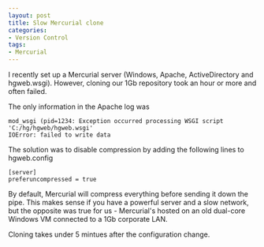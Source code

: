 ```yaml
---
layout: post
title: Slow Mercurial clone
categories:
- Version Control
tags: 
- Mercurial
---
```


I recently set up a Mercurial server (Windows, Apache, ActiveDirectory and
hgweb.wsgi). However, cloning our 1Gb repository took an hour or more and
often failed.

The only information in the Apache log was  

	mod_wsgi (pid=1234: Exception occurred processing WSGI script
	'C:/hg/hgweb/hgweb.wsgi'  
	IOError: failed to write data  

The solution was to disable compression by adding the following lines to
hgweb.config  

	[server]  
	preferuncompressed = true  

By default, Mercurial will compress everything before sending it down the
pipe. This makes sense if you have a powerful server and a slow network, but
the opposite was true for us - Mercurial's hosted on an old dual-core Windows
VM connected to a 1Gb corporate LAN.

Cloning takes under 5 mintues after the configuration change.

